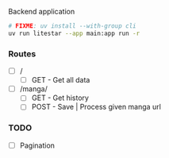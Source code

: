 Backend application
```bash
# FIXME: uv install --with-group cli
uv run litestar --app main:app run -r
```

### Routes
- [ ] /
    - [ ] GET   - Get all data
- [ ] /manga/
    - [ ] GET   - Get history
    - [ ] POST  - Save | Process given manga url

### TODO
- [ ] Pagination
